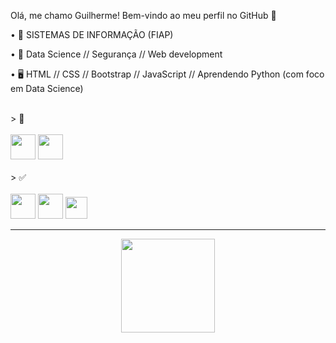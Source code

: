 Olá, me chamo Guilherme! 
Bem-vindo ao meu perfil no GitHub 👋

• 🔭 SISTEMAS DE INFORMAÇÃO (FIAP) 

• 🌱 Data Science // Segurança // Web development

• 🖥️ HTML // CSS // Bootstrap // JavaScript // Aprendendo Python (com foco em Data Science) 

<div style="display: inline_block"> 
<br>
> 🌱
<br>    
<br>  
<img loading="lazy" height="40em" src="https://cdn.jsdelivr.net/gh/devicons/devicon/icons/python/python-original-wordmark.svg"/>
<img loading="lazy" height="40em" src="https://cdn.jsdelivr.net/gh/devicons/devicon/icons/javascript/javascript-original.svg"/>
<br>
<br>
> ✅
<br> 
<br> 
<img loading="lazy" height="40em" src="https://cdn.jsdelivr.net/gh/devicons/devicon/icons/html5/html5-original-wordmark.svg"/>
<img loading="lazy" height="40em" src="https://cdn.jsdelivr.net/gh/devicons/devicon/icons/css3/css3-original-wordmark.svg"/>
<img loading="lazy" height="35em" src="https://cdn.jsdelivr.net/gh/devicons/devicon/icons/bootstrap/bootstrap-original-wordmark.svg"/>
</div>
          
<hr>

<div align="center">
<a href="https://github.com/guiKD"/> 
<img loading="lazy" height="150em" src="https://github-readme-stats.vercel.app/api/top-langs/?username=guiKD&layout=compact&langs_count=7&theme=dracula"/> 
</div>
